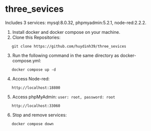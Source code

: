 # three_sevices
Includes 3 services: mysql:8.0.32, phpmyadmin:5.2.1, node-red:2.2.2.

1. Install docker and docker compose on your machine.
2. Clone this Repositories:
```
   git clone https://github.com/huydinh39/three_sevices
```
3. Run the following command in the same directory as docker-compose.yml:
```
   docker compose up -d
```
4. Access Node-red:
```
   http://localhost:18800
```
5. Access phpMyAdmin: `user: root, password: root`
```
   http://localhost:33060
```
6. Stop and remove services:
```
   docker compose down
```